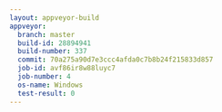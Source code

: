 ```yaml
---
layout: appveyor-build
appveyor:
  branch: master
  build-id: 28894941
  build-number: 337
  commit: 70a275a90d7e3ccc4afda0c7b8b24f215833d857
  job-id: avf86ir8w88luyc7
  job-number: 4
  os-name: Windows
  test-result: 0
---
```

